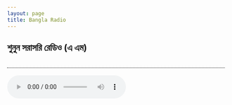 ```yaml
---
layout: page
title: Bangla Radio
---
```


 <div class="article">
	<div style="border-bottom: 1px dotted black;">
		<h2> শুনুন সরাসরি রেডিও (এ এম)</h2><br> </div><br>
<div><audio controls="" preload="metadata" style=" width:275px;" __idm_id__="88989697">
	<source src="http://stream.zeno.fm/2wv1hb2mb" type="audio/mpeg">
	Your browser does not support the audio element.
</audio><br>
</div></div>
